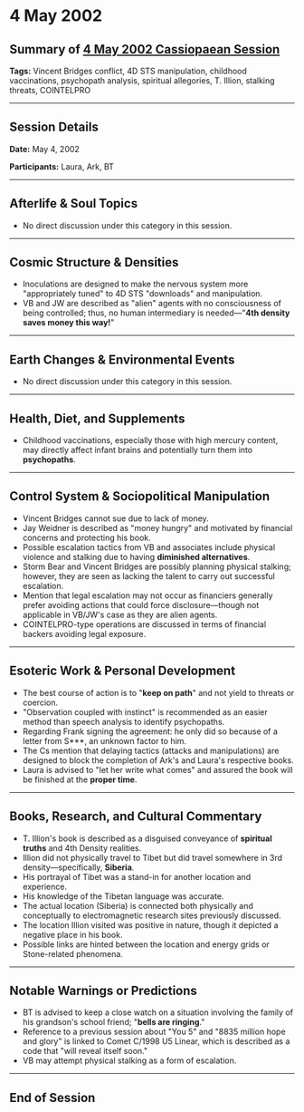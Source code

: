 # 4 May 2002

## Summary of [4 May 2002 Cassiopaean Session](https://cassiopaea.org/forum/threads/session-4-may-2002.21639/)

**Tags:** Vincent Bridges conflict, 4D STS manipulation, childhood vaccinations, psychopath analysis, spiritual allegories, T. Illion, stalking threats, COINTELPRO

---

## Session Details

**Date:** May 4, 2002

**Participants:** Laura, Ark, BT

---

## Afterlife & Soul Topics

- No direct discussion under this category in this session.

---

## Cosmic Structure & Densities

- Inoculations are designed to make the nervous system more "appropriately tuned" to 4D STS "downloads" and manipulation.
- VB and JW are described as "alien" agents with no consciousness of being controlled; thus, no human intermediary is needed—"**4th density saves money this way!**"

---

## Earth Changes & Environmental Events

- No direct discussion under this category in this session.

---

## Health, Diet, and Supplements

- Childhood vaccinations, especially those with high mercury content, may directly affect infant brains and potentially turn them into **psychopaths**.

---

## Control System & Sociopolitical Manipulation

- Vincent Bridges cannot sue due to lack of money.
- Jay Weidner is described as "money hungry" and motivated by financial concerns and protecting his book.
- Possible escalation tactics from VB and associates include physical violence and stalking due to having **diminished alternatives**.
- Storm Bear and Vincent Bridges are possibly planning physical stalking; however, they are seen as lacking the talent to carry out successful escalation.
- Mention that legal escalation may not occur as financiers generally prefer avoiding actions that could force disclosure—though not applicable in VB/JW's case as they are alien agents.
- COINTELPRO-type operations are discussed in terms of financial backers avoiding legal exposure.

---

## Esoteric Work & Personal Development

- The best course of action is to "**keep on path**" and not yield to threats or coercion.
- "Observation coupled with instinct" is recommended as an easier method than speech analysis to identify psychopaths.
- Regarding Frank signing the agreement: he only did so because of a letter from S***, an unknown factor to him.
- The Cs mention that delaying tactics (attacks and manipulations) are designed to block the completion of Ark's and Laura's respective books.
- Laura is advised to "let her write what comes" and assured the book will be finished at the **proper time**.

---

## Books, Research, and Cultural Commentary

- T. Illion's book is described as a disguised conveyance of **spiritual truths** and 4th Density realities.
- Illion did not physically travel to Tibet but did travel somewhere in 3rd density—specifically, **Siberia**.
- His portrayal of Tibet was a stand-in for another location and experience.
- His knowledge of the Tibetan language was accurate.
- The actual location (Siberia) is connected both physically and conceptually to electromagnetic research sites previously discussed.
- The location Illion visited was positive in nature, though it depicted a negative place in his book.
- Possible links are hinted between the location and energy grids or Stone-related phenomena.

---

## Notable Warnings or Predictions

- BT is advised to keep a close watch on a situation involving the family of his grandson's school friend; "**bells are ringing**."
- Reference to a previous session about "You 5" and "8835 million hope and glory" is linked to Comet C/1998 U5 Linear, which is described as a code that "will reveal itself soon."
- VB may attempt physical stalking as a form of escalation.

---

## End of Session